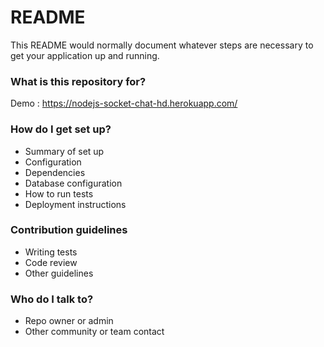 # README #

This README would normally document whatever steps are necessary to get your application up and running.

### What is this repository for? ###

Demo : https://nodejs-socket-chat-hd.herokuapp.com/

### How do I get set up? ###

* Summary of set up
* Configuration
* Dependencies
* Database configuration
* How to run tests
* Deployment instructions

### Contribution guidelines ###

* Writing tests
* Code review
* Other guidelines

### Who do I talk to? ###

* Repo owner or admin
* Other community or team contact
